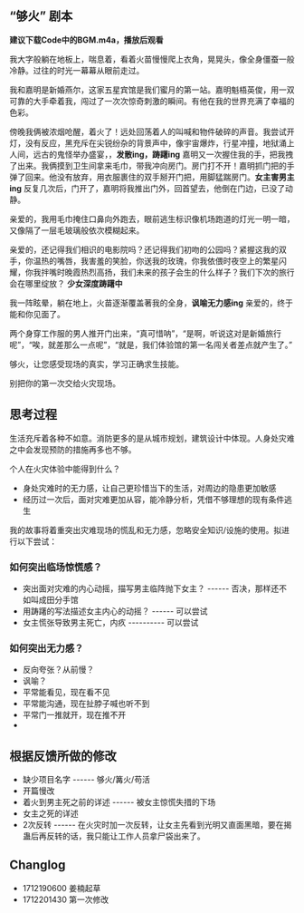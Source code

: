 ## “够火” 剧本
**建议下载Code中的BGM.m4a，播放后观看**

我大字般躺在地板上，喘息着，看着火苗慢慢爬上衣角，晃晃头，像全身僵蚕一般冷静。过往的时光一幕幕从眼前走过。

  我和嘉明是新婚燕尔，这家五星宾馆是我们蜜月的第一站。嘉明魁梧英俊，用一双可靠的大手牵着我，闯过了一次次惊奇刺激的瞬间。有他在我的世界充满了幸福的色彩。

傍晚我俩被浓烟呛醒，着火了！远处回荡着人的叫喊和物件破碎的声音。我尝试开灯，没有反应，黑充斥在尖锐纷杂的背景声中，像宇宙爆炸，行星冲撞，地狱涌上人间，远古的鬼怪举办盛宴，，**发散ing，踌躇ing** 嘉明又一次握住我的手，把我拽了出来。我俩摸到卫生间拿来毛巾，带我冲向房门。房门打不开！嘉明抓门把的手弹了回来。他没有放弃，用衣服裹住的双手掰开门把，用脚猛踹房门。**女主害男主ing** 反复几次后，门开了，嘉明将我推出门外，回首望去，他倒在门边，已没了动静。

 亲爱的，我用毛巾掩住口鼻向外跑去，眼前逃生标识像机场跑道的灯光一明一暗，又像隔了一层毛玻璃般依次模糊起来。

亲爱的，还记得我们相识的电影院吗？还记得我们初吻的公园吗？紧握这我的双手，你温热的嘴唇，我害羞的笑脸，你送我的玫瑰，你我依偎时夜空上的繁星闪耀，你我拌嘴时晚霞热烈高扬，我们未来的孩子会生的什么样子？我们下次的旅行会在哪里绽放？ **少女深度踌躇中**

我一阵眩晕，躺在地上，火苗逐渐覆盖著我的全身，**讽喻无力感ing** 亲爱的，终于能和你见面了。

 两个身穿工作服的男人推开门出来，“真可惜呐”，“是啊，听说这对是新婚旅行呢”，“唉，就差那么一点呢”，“就是，我们体验馆的第一名闯关者差点就产生了。”

 够火，让您感受现场的真实，学习正确求生技能。

 别把你的第一次交给火灾现场。

## 思考过程
生活充斥着各种不如意。消防更多的是从城市规划，建筑设计中体现。人身处灾难之中会发现预防的措施再多也不够。

个人在火灾体验中能得到什么？
- 身处灾难时的无力感，让自己更珍惜当下的生活，对周边的隐患更加敏感
- 经历过一次后，面对灾难更加从容，能冷静分析，凭借不够理想的现有条件逃生

我的故事将着重突出灾难现场的慌乱和无力感，忽略安全知识/设施的使用。拟进行以下尝试：
### 如何突出临场惊慌感？
-  突出面对灾难的内心动摇，描写男主临阵抛下女主？ ------   否决，那样还不如叫成田分手馆
- 用踌躇的写法描述女主内心的动摇？  ------                可以尝试
- 女主慌张导致男主死亡，内疚 ----------                  可以尝试

### 如何突出无力感？
- 反向夸张？从前慢？
- 讽喻？
- 平常能看见，现在看不见
- 平常能沟通，现在扯脖子喊也听不到
- 平常门一推就开，现在推不开
-

## 根据反馈所做的修改
- 缺少项目名字 ------ 够火/篝火/苟活
- 开篇慢改
- 着火到男主死之前的详述 ------ 被女主惊慌失措的下场
- 女主之死的详述
- 2次反转 ------ 在火灾时加一次反转，让女主先看到光明又直面黑暗，要在揭蛊后再反转的话，我只能让工作人员拿尸袋出来了。

## Changlog
- 1712190600 姜楠起草
- 1712201430 第一次修改
